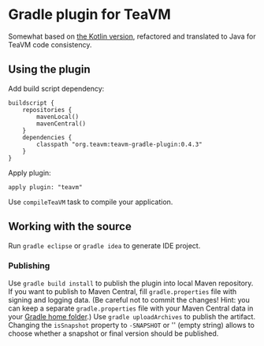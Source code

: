 # Gradle plugin for TeaVM

Somewhat based on [the Kotlin version](https://github.com/edibleday/teavm-gradle-plugin), refactored and translated to Java for TeaVM code consistency.

## Using the plugin

Add build script dependency:
```
buildscript {
    repositories {
        mavenLocal()
        mavenCentral()
    }
    dependencies {
        classpath "org.teavm:teavm-gradle-plugin:0.4.3"
    }
}
```

Apply plugin:
```
apply plugin: "teavm"
```

Use `compileTeaVM` task to compile your application.

## Working with the source

Run `gradle eclipse` or `gradle idea` to generate IDE project.

### Publishing

Use `gradle build install` to publish the plugin into local Maven repository. If you want to publish to Maven Central, fill `gradle.properties` file with signing and logging data. (Be careful not to commit the changes! Hint: you can keep a separate `gradle.properties` file with your Maven Central data in your [Gradle home folder](http://mrhaki.blogspot.com/2015/10/gradle-goodness-setting-global.html).) Use `gradle uploadArchives` to publish the artifact. Changing the `isSnapshot` property to `-SNAPSHOT` or '' (empty string) allows to choose whether a snapshot or final version should be published.
